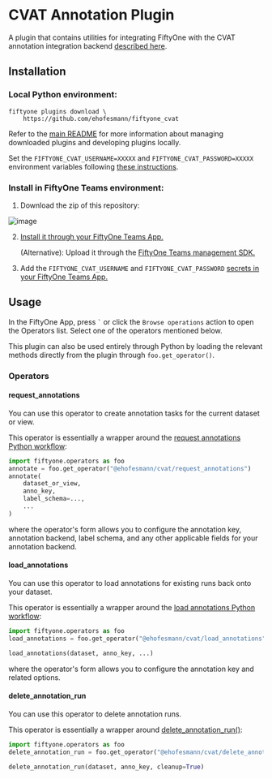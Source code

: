 # CVAT Annotation Plugin

A plugin that contains utilities for integrating FiftyOne with the CVAT annotation integration backend
[described here](https://docs.voxel51.com/integrations/cvat.html).

## Installation

### Local Python environment:

```shell
fiftyone plugins download \
    https://github.com/ehofesmann/fiftyone_cvat
```

Refer to the [main README](https://github.com/voxel51/fiftyone-plugins) for
more information about managing downloaded plugins and developing plugins
locally.

Set the `FIFTYONE_CVAT_USERNAME=XXXXX` and `FIFTYONE_CVAT_PASSWORD=XXXXX` environment variables following [these instructions](https://docs.voxel51.com/integrations/cvat.html#authentication).

### Install in FiftyOne Teams environment:

1) Download the zip of this repository:

![image](https://github.com/ehofesmann/fiftyone_labelbox/assets/21222883/2adb370b-e52e-4141-b7d0-3e39b502019f)

2) [Install it through your FiftyOne Teams App.](https://docs.voxel51.com/teams/teams_plugins.html#installing-a-plugin)

    (Alternative): Upload it through the [FiftyOne Teams management SDK.](https://docs.voxel51.com/teams/management_sdk.html#fiftyone.management.plugin.upload_plugin)

3) Add the `FIFTYONE_CVAT_USERNAME` and `FIFTYONE_CVAT_PASSWORD` [secrets in your FiftyOne Teams App.](https://docs.voxel51.com/teams/secrets.html)

## Usage

In the FiftyOne App, press `` ` `` or click the `Browse operations` action to open the Operators list. Select one of the operators mentioned below.

This plugin can also be used entirely through Python by loading the relevant methods directly from the plugin through `foo.get_operator()`.


### Operators

#### request_annotations

You can use this operator to create annotation tasks for the current dataset or
view.

This operator is essentially a wrapper around the
[request annotations Python workflow](https://docs.voxel51.com/user_guide/annotation.html#requesting-annotations):

```py
import fiftyone.operators as foo
annotate = foo.get_operator("@ehofesmann/cvat/request_annotations")
annotate(
    dataset_or_view,
    anno_key,
    label_schema=...,
    ...
)
```

where the operator's form allows you to configure the annotation key,
annotation backend, label schema, and any other applicable fields for your
annotation backend.

#### load_annotations

You can use this operator to load annotations for existing runs back onto your
dataset.

This operator is essentially a wrapper around the
[load annotations Python workflow](https://docs.voxel51.com/user_guide/annotation.html#loading-annotations):

```py
import fiftyone.operators as foo
load_annotations = foo.get_operator("@ehofesmann/cvat/load_annotations")

load_annotations(dataset, anno_key, ...)
```

where the operator's form allows you to configure the annotation key and
related options.

#### delete_annotation_run

You can use this operator to delete annotation runs.

This operator is essentially a wrapper around
[delete_annotation_run()](https://docs.voxel51.com/api/fiftyone.core.collections.html#fiftyone.core.collections.SampleCollection.delete_annotation_run):

```py
import fiftyone.operators as foo
delete_annotation_run = foo.get_operator("@ehofesmann/cvat/delete_annotation_run")

delete_annotation_run(dataset, anno_key, cleanup=True)
```
